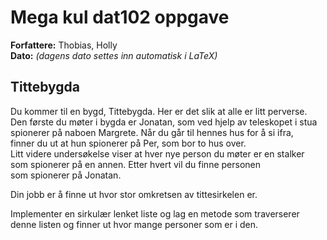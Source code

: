 # Mega kul dat102 oppgave

**Forfattere:** Thobias, Holly  
**Dato:** *(dagens dato settes inn automatisk i LaTeX)*  

## Tittebygda  

Du kommer til en bygd, Tittebygda. Her er det slik at alle er litt perverse.  
Den første du møter i bygda er Jonatan, som ved hjelp av teleskopet i stua  
spionerer på naboen Margrete. Når du går til hennes hus for å si ifra,  
finner du ut at hun spionerer på Per, som bor to hus over.  
Litt videre undersøkelse viser at hver nye person du møter er en stalker  
som spionerer på en annen. Etter hvert vil du finne personen  
som spionerer på Jonatan.  

Din jobb er å finne ut hvor stor omkretsen av tittesirkelen er.  

Implementer en sirkulær lenket liste og lag en metode som traverserer  
denne listen og finner ut hvor mange personer som er i den.  

